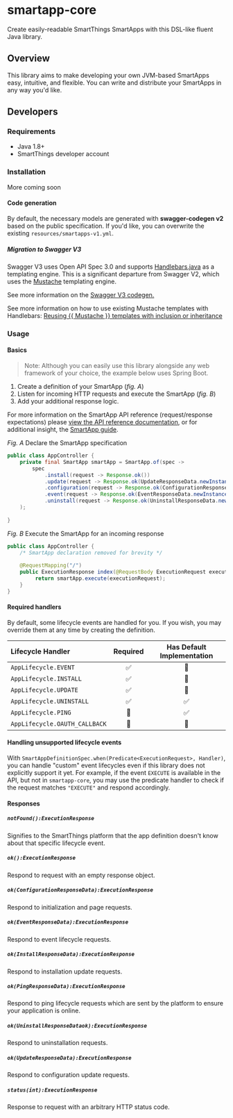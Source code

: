 # smartapp-core

Create easily-readable SmartThings SmartApps with this DSL-like fluent Java library.

## Overview

This library aims to make developing your own JVM-based SmartApps easy, intuitive, and flexible. You can write and distribute your SmartApps in any way you'd like. 

## Developers

### Requirements

* Java 1.8+
* SmartThings developer account

### Installation

More coming soon

#### Code generation

By default, the necessary models are generated with **swagger-codegen v2** based on the public specification. If you'd like, you can overwrite the existing `resources/smartapps-v1.yml`.
 
##### Migration to Swagger V3
 
Swagger V3 uses Open API Spec 3.0 and supports [Handlebars.java](https://jknack.github.io/handlebars.java/) as a templating engine. This is a significant departure from Swagger V2, which uses the [Mustache](https://mustache.github.io/) templating engine.

See more information on the [Swagger V3 codegen.](https://github.com/swagger-api/swagger-codegen-generators#overview)

See more information on how to use existing Mustache templates with Handlebars:
[Reusing {{ Mustache }} templates with inclusion or inheritance](https://jknack.github.io/handlebars.java/reuse.html)


### Usage

#### Basics
> Note: Although you can easily use this library alongside any web framework of your choice, the example below uses Spring Boot. 

1. Create a definition of your SmartApp (_fig. A_) 
2. Listen for incoming HTTP requests and execute the SmartApp (_fig. B_)
3. Add your additional response logic.

For more information on the SmartApp API reference (request/response expectations) please [view the API reference documentation](https://smartthings.developer.samsung.com/develop/api-ref/smartapps-v1.html), or for additional insight, the [SmartApp guide](https://smartthings.developer.samsung.com/develop/guides/smartapps/basics.html).  

_Fig. A_ Declare the SmartApp specification 
```java
public class AppController {
    private final SmartApp smartApp = SmartApp.of(spec ->
        spec
            .install(request -> Response.ok())
            .update(request -> Response.ok(UpdateResponseData.newInstance()))
            .configuration(request -> Response.ok(ConfigurationResponseData.newInstance()))
            .event(request -> Response.ok(EventResponseData.newInstance()))
            .uninstall(request -> Response.ok(UninstallResponseData.newInstance()))
    );
    
}
```

_Fig. B_ Execute the SmartApp for an incoming response 
```java
public class AppController {
    /* SmartApp declaration removed for brevity */
    
    @RequestMapping("/")
    public ExecutionResponse index(@RequestBody ExecutionRequest executionRequest) {
         return smartApp.execute(executionRequest);
    }
}
```

#### Required handlers

By default, some lifecycle events are handled for you. If you wish, you may override them at any time by creating the definition.

| Lifecycle Handler             | Required | Has Default Implementation |
|:------------------------------|:--------:|:--------------------------:|
| `AppLifecycle.EVENT`          | ✅       | 🚫                         |
| `AppLifecycle.INSTALL`        | ✅       | 🚫                         |
| `AppLifecycle.UPDATE`         | ✅       | 🚫                         |
| `AppLifecycle.UNINSTALL`      | ✅       | ✅                         |
| `AppLifecycle.PING`           | 🚫       | ✅                         |
| `AppLifecycle.OAUTH_CALLBACK` | 🚫       | 🚫                         |


#### Handling unsupported lifecycle events

With `SmartAppDefinitionSpec.when(Predicate<ExecutionRequest>, Handler)`, you can handle "custom" event lifecycles even if this library does not explicitly support it yet. For example, if the event `EXECUTE` is available in the API, but not in `smartapp-core`, you may use the predicate handler to check if the request matches `"EXECUTE"` and respond accordingly.

#### Responses

##### `notFound():ExecutionResponse`

Signifies to the SmartThings platform that the app definition doesn't know about that specific lifecycle event. 

##### `ok():ExecutionResponse`
Respond to request with an empty response object.

##### `ok(ConfigurationResponseData):ExecutionResponse`

Respond to initialization and page requests.

##### `ok(EventResponseData):ExecutionResponse`

Respond to event lifecycle requests.

##### `ok(InstallResponseData):ExecutionResponse`

Respond to installation update requests.

##### `ok(PingResponseData):ExecutionResponse`

Respond to ping lifecycle requests which are sent by the platform to ensure your application is online.

##### `ok(UninstallResponseDataok):ExecutionResponse`

Respond to uninstallation requests.

##### `ok(UpdateResponseData):ExecutionResponse`

Respond to configuration update requests.

##### `status(int):ExecutionResponse`

Response to request with an arbitrary HTTP status code.
